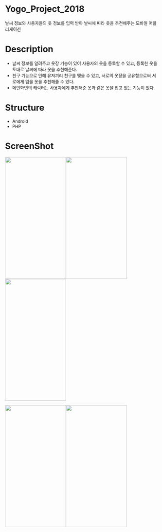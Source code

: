 # Yogo_Project_2018
날씨 정보와 사용자들의 옷 정보를 입력 받아 날씨에 따라 옷을 추천해주는 모바일 어플리케이션

# Description
- 날씨 정보를 알려주고 옷장 기능이 있어 사용자의 옷을 등록할 수 있고, 등록한 옷을 토대로 날씨에 따라 옷을 추천해준다.
- 친구 기능으로 인해 유저끼리 친구를 맺을 수 있고, 서로의 옷장을 공유함으로써 서로에게 입을 옷을 추천해줄 수 있다.
- 메인화면의 캐릭터는 사용자에게 추천해준 옷과 같은 옷을 입고 있는 기능이 있다.

# Structure
- Android
- PHP

# ScreenShot
<img src="https://user-images.githubusercontent.com/32676275/61850524-826b5600-aeef-11e9-9fa3-0359eceaa200.png" width="200" height="400"><img src="https://user-images.githubusercontent.com/32676275/61850531-84cdb000-aeef-11e9-9a5d-0114f956c17b.png" width="200" height="400"><img src="https://user-images.githubusercontent.com/32676275/61850534-87300a00-aeef-11e9-90a1-2e675bc67889.png" width="200" height="400">

<img src="https://user-images.githubusercontent.com/32676275/61850538-89926400-aeef-11e9-8479-112dff2947f6.png" width="200" height="400"><img src="https://user-images.githubusercontent.com/32676275/61850547-8bf4be00-aeef-11e9-9eed-3ae4de771f92.png" width="200" height="400">


